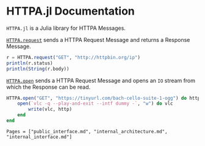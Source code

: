 # HTTPA.jl Documentation

`HTTPA.jl` is a Julia library for HTTPA Messages.

[`HTTPA.request`](@ref) sends a HTTPA Request Message and
returns a Response Message.

```julia
r = HTTPA.request("GET", "http://httpbin.org/ip")
println(r.status)
println(String(r.body))
```

[`HTTPA.open`](@ref) sends a HTTPA Request Message and
opens an `IO` stream from which the Response can be read.

```julia
HTTPA.open("GET", "https://tinyurl.com/bach-cello-suite-1-ogg") do http
    open(`vlc -q --play-and-exit --intf dummy -`, "w") do vlc
        write(vlc, http)
    end
end
```


```@contents
Pages = ["public_interface.md", "internal_architecture.md", "internal_interface.md"]
```

